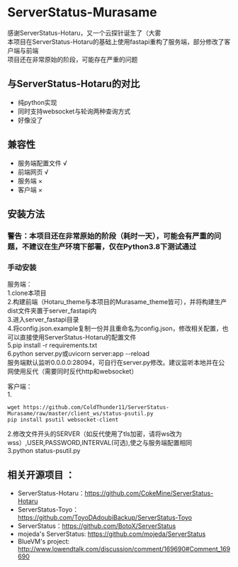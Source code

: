# ServerStatus-Murasame

感谢ServerStatus-Hotaru，又一个云探针诞生了（大雾  
本项目在ServerStatus-Hotaru的基础上使用fastapi重构了服务端，部分修改了客户端与前端  
项目还在非常原始的阶段，可能存在严重的问题

## 与ServerStatus-Hotaru的对比
* 纯python实现
* 同时支持websocket与轮询两种查询方式
* 好像没了

## 兼容性
* 服务端配置文件 √
* 前端网页 √
* 服务端 ×
* 客户端 ×

## 安装方法
### 警告：本项目还在非常原始的阶段（耗时一天），可能会有严重的问题，不建议在生产环境下部署，仅在Python3.8下测试通过

### 手动安装
服务端：  
1.clone本项目  
2.构建前端（Hotaru_theme与本项目的Murasame_theme皆可），并将构建生产dist文件夹置于server_fastapi内  
3.进入server_fastapi目录  
4.将config.json.example复制一份并且重命名为config.json，修改相关配置，也可以直接使用ServerStatus-Hotaru的配置文件  
5.pip install -r requirements.txt  
6.python server.py或uvicorn server:app --reload  
服务端默认监听0.0.0.0:28094，可自行在server.py修改。建议监听本地并在公网使用反代（需要同时反代http和websocket）

客户端：  
1.
```shell
wget https://github.com/ColdThunder11/ServerStatus-Murasame/raw/master/client_ws/status-psutil.py  
pip install psutil websocket-client
```
2.修改文件开头的SERVER（如反代使用了tls加密，请将ws改为wss）,USER,PASSWORD,INTERVAL(可选),使之与服务端配置相同  
3.python status-psutil.py  

## 相关开源项目 ： 
* ServerStatus-Hotaru：https://github.com/CokeMine/ServerStatus-Hotaru
* ServerStatus-Toyo：https://github.com/ToyoDAdoubiBackup/ServerStatus-Toyo
* ServerStatus：https://github.com/BotoX/ServerStatus
* mojeda's ServerStatus: https://github.com/mojeda/ServerStatus
* BlueVM's project: http://www.lowendtalk.com/discussion/comment/169690#Comment_169690